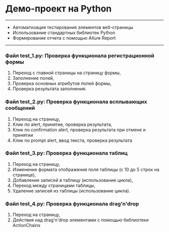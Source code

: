 # Демо-проект на Python

---

* Автоматизация тестирования элементов веб-страницы
* Использование стандартных библиотек Python  
* Формирование отчета с помощью Allure Report  

---
### Файл test_1.py: Проверка функционала регистрационной формы

1. Переход с главной страницы на страницу формы,
2. Заполнение полей,
3. Проверка основных атрибутов полей формы,
4. Проверка результата заполнения.

### Файл test_2.py: Проверка функционала всплывающих сообщений

1. Переход на страницу,
2. Клик по alert, принятие, проверка результата,
3. Клик по confirmation alert, проверка результата при отмене и принятии
4. Клик по prompt alert, ввод текста, проверка результата

### Файл test_3.py: Проверка функционала таблиц

1. Переход на страницу,
2. Изменение формата отображения поля таблицы (с 10 до 5 строк на странице),
3. Добавление записей в таблицу (использование цикла),
4. Переход между страницами таблицы,
5. Удаление записей из таблицы (использование цикла).

### Файл test_4.py: Проверка функционала drag'n'drop

1. Переход на страницу,
2. Действия над drag'n'drop элементами с помощью библиотеки ActionChains